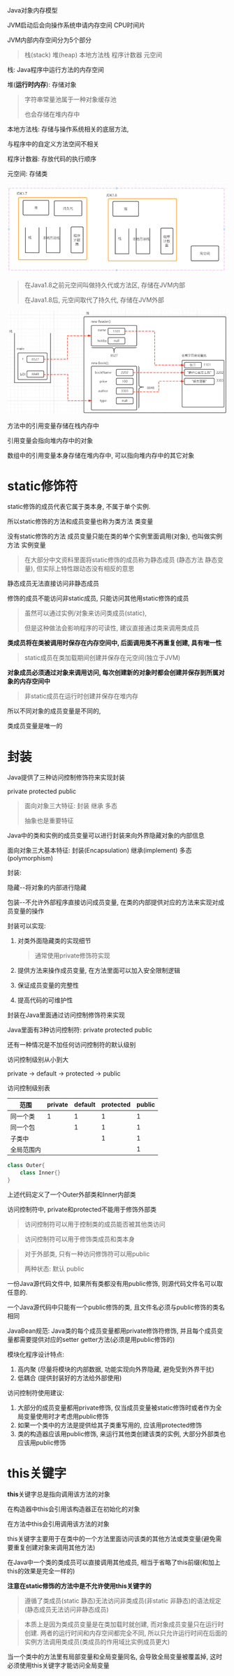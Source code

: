 Java对象内存模型

JVM启动后会向操作系统申请内存空间 CPU时间片

JVM内部内存空间分为5个部分

> 栈(stack) 堆(heap) 本地方法栈 程序计数器 元空间

栈: Java程序中运行方法的内存空间 

堆(**运行时内存**): 存储对象

> 字符串常量池属于一种对象缓存池
>
> 也会存储在堆内存中

本地方法栈: 存储与操作系统相关的底层方法,

与程序中的自定义方法空间不相关

程序计数器: 存放代码的执行顺序

元空间: 存储类

![image-20220507105831937](Java对象内存模型.assets/image-20220507105831937.png)

>在Java1.8之前元空间叫做持久代或方法区, 存储在JVM内部
>
>在Java1.8后, 元空间取代了持久代, 存储在JVM外部

![image-20220507105849981](Java对象内存模型.assets/image-20220507105849981.png)

方法中的引用变量存储在栈内存中

引用变量会指向堆内存中的对象

数组中的引用变量本身存储在堆内存中, 可以指向堆内存中的其它对象

# static修饰符

static修饰的成员代表它属于类本身, 不属于单个实例.

所以static修饰的方法和成员变量也称为类方法 类变量

没有static修饰的方法 成员变量只能在类的单个实例里面调用(对象), 也叫做实例方法 实例变量

> 在大部分中文资料里面将static修饰的成员称为静态成员 (静态方法 静态变量), 但实际上特性跟动态没有相反的意思

静态成员无法直接访问非静态成员

修饰的成员不能访问非static成员, 只能访问其他用static修饰的成员

> 虽然可以通过实例/对象来访问类成员(static),
>
> 但是这种做法会影响程序的可读性, 建议直接通过类来调用类成员

**类成员将在类被调用时保存在内存空间中, 后面调用类不再重复创建, 具有唯一性**

>static成员在类加载期间创建并保存在元空间(独立于JVM)

**对象成员必须通过对象来调用访问, 每次创建新的对象时都会创建并保存到所属对象的内存空间中**

> 非static成员在运行时创建并保存在堆内存

所以不同对象的成员变量是不同的,

类成员变量是唯一的

# 封装

Java提供了三种访问控制修饰符来实现封装

private protected public

> 面向对象三大特征: 封装 继承 多态
>
> 抽象也是重要特征

Java中的类和实例的成员变量可以进行封装来向外界隐藏对象的内部信息

面向对象三大基本特征: 封装(Encapsulation) 继承(implement) 多态(polymorphism)

封装:

隐藏--将对象的内部进行隐藏

包装--不允许外部程序直接访问成员变量, 在类的内部提供对应的方法来实现对成员变量的操作

封装可以实现:

1. 对类外面隐藏类的实现细节

   > 通常使用private修饰符实现

2. 提供方法来操作成员变量, 在方法里面可以加入安全限制逻辑

3. 保证成员变量的完整性

4. 提高代码的可维护性

封装在Java里面通过访问控制修饰符来实现

Java里面有3种访问控制符: private protected public

还有一种情况是不加任何访问控制符的默认级别

访问控制级别从小到大

private -> default -> protected -> public

访问控制级别表

| 范围       | private | default | protected | public |
| ---------- | ------- | ------- | --------- | ------ |
| 同一个类   | 1       | 1       | 1         | 1      |
| 同一个包   |         | 1       | 1         | 1      |
| 子类中     |         |         | 1         | 1      |
| 全局范围内 |         |         |           | 1      |

```java
class Outer{
    class Inner{}
}
```

上述代码定义了一个Outer外部类和Inner内部类

访问控制符中, private和protected不能用于修饰外部类

> 访问控制符可以用于控制类的成员能否被其他类访问

> 访问控制符可以用于修饰类成员和类本身

> 对于外部类, 只有一种访问修饰符可以用public
>
> 两种状态: 默认 public

一份Java源代码文件中, 如果所有类都没有用public修饰, 则源代码文件名可以取任意的.

一个Java源代码中只能有一个public修饰的类, 且文件名必须与public修饰的类名相同

JavaBean规范: Java类的每个成员变量都用private修饰符修饰, 并且每个成员变量都需要提供对应的setter getter方法(必须是用public修饰的)

模块化程序设计特点:

1. 高内聚 (尽量将模块的内部数据, 功能实现向外界隐藏, 避免受到外界干扰)
2. 低耦合 (提供封装好的方法给外部使用)

访问控制符使用建议:

1. 大部分的成员变量都用private修饰, 仅当成员变量被static修饰时或者作为全局变量使用时才考虑用public修饰
2. 如果一个类中的方法是提供给其子类重写用的, 应该用protected修饰
3. 类的构造器应该用public修饰, 来运行其他类创建该类的实例, 大部分外部类也应该用public修饰

# this关键字



**this**关键字总是指向调用该方法的对象

在构造器中this会引用该构造器正在初始化的对象

在方法中this会引用调用该方法的对象

this关键字主要用于在类中的一个方法里面访问该类的其他方法或类变量(避免需要重复创建对象来调用其他方法)

在Java中一个类的类成员可以直接调用其他成员, 相当于省略了this前缀(和加上this的效果是完全一样的)

**注意在static修饰的方法中是不允许使用this关键字的**

> 遵循了类成员(static 静态)无法访问非类成员(非static 非静态)的语法规定(静态成员无法访问非静态成员)

> 本质上是因为类成员变量是在类加载时就创建, 而对象成员变量只在运行时创建. 两者的运行时间和内存空间都完全不同, 所以只允许运行时间在后面的实例方法调用类成员(类成员的作用域比实例成员更大)

当一个类中的方法里有局部变量和全局变量同名, 会导致全局变量被覆盖掉, 这时必须使用this关键字才能访问全局变量